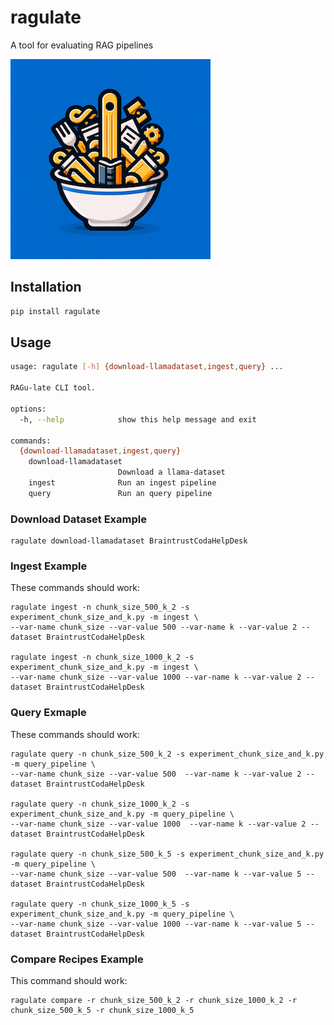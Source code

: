 # ragulate

A tool for evaluating RAG pipelines

![](images/logo_smaller.png)


## Installation

```sh
pip install ragulate
```

## Usage

```sh
usage: ragulate [-h] {download-llamadataset,ingest,query} ...

RAGu-late CLI tool.

options:
  -h, --help            show this help message and exit

commands:
  {download-llamadataset,ingest,query}
    download-llamadataset
                        Download a llama-dataset
    ingest              Run an ingest pipeline
    query               Run an query pipeline
```

### Download Dataset Example

```
ragulate download-llamadataset BraintrustCodaHelpDesk
```

### Ingest Example

These commands should work:
```
ragulate ingest -n chunk_size_500_k_2 -s experiment_chunk_size_and_k.py -m ingest \
--var-name chunk_size --var-value 500 --var-name k --var-value 2 --dataset BraintrustCodaHelpDesk

ragulate ingest -n chunk_size_1000_k_2 -s experiment_chunk_size_and_k.py -m ingest \
--var-name chunk_size --var-value 1000 --var-name k --var-value 2 --dataset BraintrustCodaHelpDesk
```

### Query Exmaple

These commands should work:
```
ragulate query -n chunk_size_500_k_2 -s experiment_chunk_size_and_k.py -m query_pipeline \
--var-name chunk_size --var-value 500  --var-name k --var-value 2 --dataset BraintrustCodaHelpDesk

ragulate query -n chunk_size_1000_k_2 -s experiment_chunk_size_and_k.py -m query_pipeline \
--var-name chunk_size --var-value 1000  --var-name k --var-value 2 --dataset BraintrustCodaHelpDesk

ragulate query -n chunk_size_500_k_5 -s experiment_chunk_size_and_k.py -m query_pipeline \
--var-name chunk_size --var-value 500  --var-name k --var-value 5 --dataset BraintrustCodaHelpDesk

ragulate query -n chunk_size_1000_k_5 -s experiment_chunk_size_and_k.py -m query_pipeline \
--var-name chunk_size --var-value 1000 --var-name k --var-value 5 --dataset BraintrustCodaHelpDesk
```

### Compare Recipes Example

This command should work:
```
ragulate compare -r chunk_size_500_k_2 -r chunk_size_1000_k_2 -r chunk_size_500_k_5 -r chunk_size_1000_k_5
```
